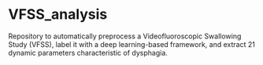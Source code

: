 # VFSS_analysis
Repository to automatically preprocess a Videofluoroscopic Swallowing Study (VFSS), label it with a deep learning-based framework, and extract 21 dynamic parameters characteristic of dysphagia.
